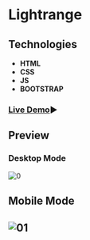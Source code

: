 # Lightrange

## Technologies

- **HTML**
- **CSS**
- **JS**
- **BOOTSTRAP**

### [**Live Demo**](https://rzvkoli.github.io/Lightrange/)▶

## Preview
### Desktop Mode
![0](https://user-images.githubusercontent.com/100797809/178154785-22ce3db3-8d71-4980-984b-c820e688a15d.png)
## Mobile Mode
![01](https://user-images.githubusercontent.com/100797809/186782645-635dcdd6-363a-4003-b9f7-7dde69a88aa9.jpg)
---
